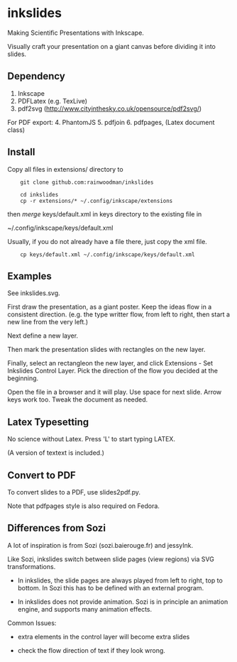inkslides
=========

Making Scientific Presentations with Inkscape.

Visually craft your presentation on a giant canvas before dividing it into slides.

Dependency
----------

1. Inkscape
2. PDFLatex (e.g. TexLive)
3. pdf2svg  (http://www.cityinthesky.co.uk/opensource/pdf2svg/)

For PDF export:
4. PhantomJS
5. pdfjoin
6. pdfpages, (Latex document class)

Install
-------

Copy all files in extensions/ directory to

```
    git clone github.com:rainwoodman/inkslides

    cd inkslides
    cp -r extensions/* ~/.config/inkscape/extensions
```

then *merge* keys/default.xml in keys directory to the existing file in

~/.config/inkscape/keys/default.xml

Usually, if you do not already have a file there, just copy the xml file.

```
    cp keys/default.xml ~/.config/inkscape/keys/default.xml
```

Examples
--------

See inkslides.svg.

First draw the presentation, as a giant poster. Keep the ideas flow in a consistent direction. (e.g. the type writter flow, from left to right, then start a new line from the very left.)

Next define a new layer.

Then mark the presentation slides with rectangles on the new layer.

Finally, select an rectangleon the new layer, and click Extensions - Set Inkslides Control Layer. Pick the direction of the flow you decided at the beginning.

Open the file in a browser and it will play. Use space for next slide. Arrow keys work too. Tweak the document as needed.

Latex Typesetting
-----------------

No science without Latex.
Press 'L' to start typing LATEX.

(A version of textext is included.)

Convert to PDF
--------------
To convert slides to a PDF, use slides2pdf.py.

Note that pdfpages style is also required on Fedora.

Differences from Sozi
---------------------

A lot of inspiration is from Sozi (sozi.baierouge.fr) and jessyInk.

Like Sozi, inkslides switch between slide pages (view regions)
via SVG transformations.

 * In inkslides, the slide pages are always played from left to right, top to bottom.
   In Sozi this has to be defined with an external program.

 * In inkslides does not provide animation. Sozi is in principle an animation engine, and supports
   many animation effects.

Common Issues:

 - extra elements in the control layer will become extra slides

 - check the flow direction of text if they look wrong.


